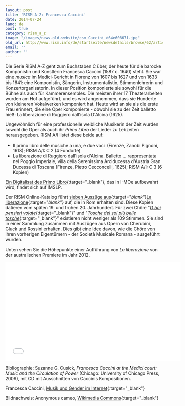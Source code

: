 ```yaml
---
layout: post
title: 'RISM A-Z: Francesca Caccini'
date: 2014-07-24
lang: de
post: true
category: rism_a_z
image: "/images/news-old-website/csm_Caccini_d64e608671.jpg"
old_url: http://www.rism.info/de/startseite/newsdetails/browse/62/article/64/francesca-caccini.html
email: ''
author: ''
---
```


Die Serie RISM A-Z geht zum Buchstaben C über, der heute für die barocke Komponistin und Künstlerin Francesca Caccini (1587 c. 1640) steht. Sie war eine _musica_ im Medici-Gericht in Florenz von 1607 bis 1627 und von 1633 bis 1641: eine Komponistin, Sängerin, Instrumentalistin, Stimmenlehrerin und Konzertorganisatorin. In dieser Position komponierte sie sowohl für die Bühne als auch für Kammerensembles. Die meisten ihrer 17 Theaterarbeiten wurden am Hof aufgeführt, und es wird angenommen, dass sie Hunderte von kleineren Vokalwerken komponiert hat. Heute wird an sie als die erste Frau erinnert, die eine Oper komponierte - obwohl sie zu der Zeit balletto hieß: La liberazione di Ruggiero dall'isola D'Alcina (1625).

Ungewöhnlich für eine professionelle weibliche Musikerin der Zeit wurden sowohl die Oper als auch ihr _Primo Libro_ der Lieder zu Lebzeiten herausgegeben. RISM A/I listet diese beide auf:

- Il primo libro delle musiche a una, e due voci<sup> </sup> (Firenze, Zanobi Pignoni, 1618); RISM A/I: C 2 (4 Fundorte)
- La liberazione di Ruggiero dall'isola d'Alcina. Balletto ... rappresentata nel Poggio Imperiale, villa della Serenissima Arciducessa d'Austria Gran Ducessa di Toscana (Firenze, Pietro Cecconcelli, 1625); RISM A/I: C 3 (6 Kopien)


[Ein Digitalisat des Primo Libro](http://imslp.org/wiki/Primo_Libro_della_Musiche_%28Caccini,_Francesca%29.){:target="_blank"}, das in I-MOe aufbewahrt wird, findet sich auf IMSLP.

Der RISM Online-Katalog führt [sieben Auszüge aus](http://opac.rism.info/metaopac/search.do?methodToCall=submitButtonCall&methodToCallParameter=submitSearch&refine=false&searchCategories%5B0%5D=-1&searchString%5B0%5D=&combinationOperator%5B1%5D=AND&searchCategories%5B1%5D=200&searchString%5B1%5D=&combinationOperator%5B2%5D=AND&searchCategories%5B2%5D=100&searchString%5B2%5D=caccini%2C+francesca&combinationOperator%5B3%5D=AND&searchCategories%5B3%5D=6015&searchString%5B3%5D=&submitButtonCall_submitSearch=Suchen&searchRestrictionValue1%5B0%5D=&searchRestrictionID%5B0%5D=14&searchRestrictionValue1%5B1%5D=&searchRestrictionID%5B1%5D=13){:target="_blank"}_[La liberazione](http://opac.rism.info/metaopac/search.do?methodToCall=submitButtonCall&methodToCallParameter=submitSearch&refine=false&searchCategories%5B0%5D=-1&searchString%5B0%5D=&combinationOperator%5B1%5D=AND&searchCategories%5B1%5D=200&searchString%5B1%5D=&combinationOperator%5B2%5D=AND&searchCategories%5B2%5D=100&searchString%5B2%5D=caccini%2C+francesca&combinationOperator%5B3%5D=AND&searchCategories%5B3%5D=6015&searchString%5B3%5D=&submitButtonCall_submitSearch=Suchen&searchRestrictionValue1%5B0%5D=&searchRestrictionID%5B0%5D=14&searchRestrictionValue1%5B1%5D=&searchRestrictionID%5B1%5D=13){:target="_blank"}_ auf, die in Rom erhalten sind. Diese Kopien datieren vom späten 19. und frühen 20. Jahrhundert. Für zwei Chöre "[_O bei pensieri volate_](http://opac.rism.info/search?id=853000787&db=251&View=rism){:target="_blank"}" und "[_Tosche del sol più belle tosche_](http://opac.rism.info/search?id=853002122&db=251&View=rism){:target="_blank"}" existieren nicht weniger als 109 Stimmen. Sie sind in einer Sammlung zusammen mit Auszügen aus Opern von Cherubini, Gluck und Rossini erhalten. Dies gibt eine Idee davon, wie die Chöre von ihren vorherigen Eigentümern - der Società Musicale Romana - ausgeführt wurden.

Unten sehen Sie die Höhepunkte einer Aufführung von _La liberazione_ von der australischen Premiere im Jahr 2012.

<iframe width="560" height="315" src="//www.youtube.com/embed/pXozGldzMLY" frameborder="0" allowfullscreen></iframe>


Bibliographie: Suzanne G. Cusick, _Francesca Caccini at the Medici court: Music and the Circulation of Power_ (Chicago: University of Chicago Press, 2009), mit CD mit Ausschnitten von Caccinis Kompositionen.

Francesca Caccini, [Musik und Gender im Internet](http://mugi.hfmt-hamburg.de/A_lexartikel/lexartikel.php?id=cacc1587){:target="_blank"}

Bildnachweis: Anonymous cameo, [Wikimedia Commons](http://commons.wikimedia.org/wiki/File:Francesca_Caccini.jpg){:target="_blank"}